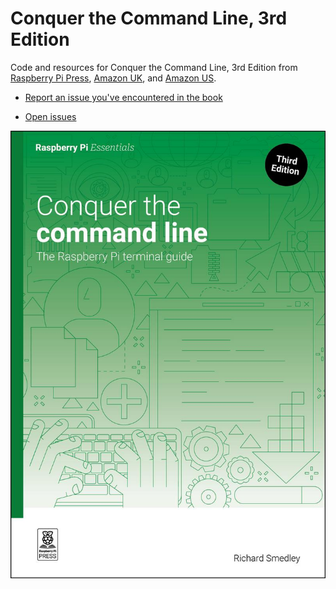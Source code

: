 # Conquer the Command Line, 3rd Edition
Code and resources for Conquer the Command Line, 3rd Edition from [Raspberry Pi Press](https://store.rpipress.cc/collections/latest-releases/products/conquer-the-command-line), [Amazon UK](https://www.amazon.co.uk/dp/191686838X), and [Amazon US](https://www.amazon.com/dp/191686838X).

* [Report an issue you've encountered in the book](https://github.com/raspberrypipress/conquer-the-command-line-3e/issues/new/choose)

<a name="errata"></a>

* [Open issues](https://github.com/raspberrypipress/conquer-the-command-line-3e/issues)

![Book cover image](https://github.com/raspberrypipress/conquer-the-command-line-3e/blob/main/cover_front.jpg?raw=true)
